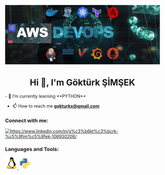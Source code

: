 <img src="https://github.com/gokturkx/gokturkx/blob/main/aws%20devops.jpg?raw=true">
<h1 align="center">Hi 👋, I'm Göktürk ŞİMŞEK</h1>
- 🌱 I’m currently learning **PYTHON**

- 📫 How to reach me **gokturkx@gmail.com**

<h3 align="left">Connect with me:</h3>
<p align="left">
<a href="https://linkedin.com/in/https://www.linkedin.com/in/g%c3%b6kt%c3%bcrk-%c5%9fim%c5%9fek-106930206/" target="blank"><img align="center" src="https://raw.githubusercontent.com/rahuldkjain/github-profile-readme-generator/master/src/images/icons/Social/linked-in-alt.svg" alt="https://www.linkedin.com/in/g%c3%b6kt%c3%bcrk-%c5%9fim%c5%9fek-106930206/" height="30" width="40" /></a>
</p>

<h3 align="left">Languages and Tools:</h3>
<p align="left"> <a href="https://www.linux.org/" target="_blank"> <img src="https://raw.githubusercontent.com/devicons/devicon/master/icons/linux/linux-original.svg" alt="linux" width="40" height="40"/> </a> <a href="https://www.python.org" target="_blank"> <img src="https://raw.githubusercontent.com/devicons/devicon/master/icons/python/python-original.svg" alt="python" width="40" height="40"/> </a> </p>
